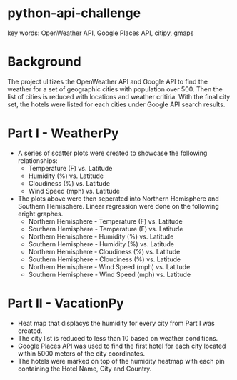 # python-api-challenge
key words: OpenWeather API, Google Places API, citipy, gmaps

# Background
The project ulitizes the OpenWeather API and Google API to find the weather for a set of geographic cities with population over 500. Then the list of cities is reduced with locations and weather critiria. With the final city set, the hotels were listed for each cities under Google API search results.

# Part I - WeatherPy
* A series of scatter plots were created to showcase the following relationships:
  * Temperature (F) vs. Latitude
  * Humidity (%) vs. Latitude
  * Cloudiness (%) vs. Latitude
  * Wind Speed (mph) vs. Latitude
* The plots above were then seperated into Northern Hemisphere and Southern Hemisphere. Linear regression were done on the following eright graphes.
  * Northern Hemisphere - Temperature (F) vs. Latitude
  * Southern Hemisphere - Temperature (F) vs. Latitude
  * Northern Hemisphere - Humidity (%) vs. Latitude
  * Southern Hemisphere - Humidity (%) vs. Latitude
  * Northern Hemisphere - Cloudiness (%) vs. Latitude
  * Southern Hemisphere - Cloudiness (%) vs. Latitude
  * Northern Hemisphere - Wind Speed (mph) vs. Latitude
  * Southern Hemisphere - Wind Speed (mph) vs. Latitude 
# Part II - VacationPy
* Heat map that displacys the humidity for every city from Part I was created.
* The city list is reduced to less than 10 based on weather conditions.
* Google Places API was used to find the first hotel for each city located within 5000 meters of the city coordinates.
* The hotels were marked on top of the humidity heatmap with each pin containing the Hotel Name, City and Country. 
